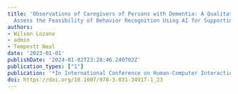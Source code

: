```yaml
---
title: 'Observations of Caregivers of Persons with Dementia: A Qualitative Study to
  Assess the Feasibility of Behavior Recognition Using AI for Supporting At-Home Care'
authors:
- Wilson Lozano
- admin
- Tempestt Neal
date: '2023-01-01'
publishDate: '2024-01-02T23:28:46.240702Z'
publication_types: ["1"]
publication: '*In International Conference on Human-Computer Interaction (HCII)*'
doi: https://doi.org/10.1007/978-3-031-34917-1_23
---
```

